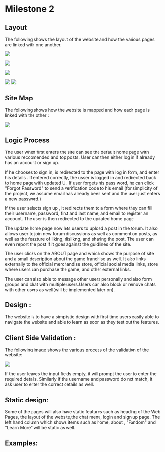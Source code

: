 # Milestone 2

## Layout

The following shows the layout of the website and how the various pages are linked with one another.

![](images/Layout1.png)

![](images/Layout2.png)

![](images/Layout3.png)

![](images/Layout4.png)
![](images/DM.png)

## Site Map

The following shows how the website is mapped and how each page is linked with the other :

![](images/siteMap.png)

## Logic Process

The user when first enters the site can see the default home page with various reccomended and top posts. User can then either log in if already has an account or sign up.

If he chooses to sign in, is redirected to the page with log in form, and enter his details . If entered correctly, the usser is logged in and redirected back to home page with updated UI. If user forgets his pass word, he can click "Forgot Password" to send a verification code to his email (for simplicity of the project, we assume email has already been sent and the user just enters a new password.)

If the user selects sign up , it redirects them to a form where they can fill their username, password, first and last name, and email to register an account. The user is then redirected to the updated home page

The update home page now lets users to upload a post in the forum. It also allows user to join new forum discussions as well as comment on posts, as well as the feazture of liking, dislikng, and sharing the post. The user can even report the post if it goes against the guidlines of the site.

The user clicks on the ABOUT page and which shows the purpose of site and a small description about the game franchise as well. It also links externally to the official merchandise store, official social media links, store where users can purchase the game, and other external links.

The user can also able to message other users personally and also form groups and chat with multiple users.Users can also block or remove chats with other users as well(will be implemented later on).

## Design :

The website is to have a simplistic design with first time users easily able to navigate the website and able to learn as soon as they test out the features.

## Client Side Validation :

The following image shows the various process of the validation of the website:

![](images/Validation.png)

If the user leaves the input fields empty, it will prompt the user to enter the required details. Similarly if the username and password do not match, it ask user to enter the correct details as well.

## Static design:

Some of the pages will also have static features such as heading of the Web Pages, the layout of the website,the chat menu, login and sign up page. The left hand column which shows items such as home, about , "Fandom" and "Learn More" will be static as well.

## Examples:
